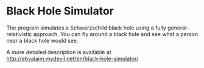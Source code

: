 # Black Hole Simulator
The program simulates a Schwarzschild black hole using a fully general-relativistic approach.
You can fly around a black hole and see what a person near a black hole would see.

A more detailed description is available at http://ebvalaim.mydevil.net/en/black-hole-simulator/
